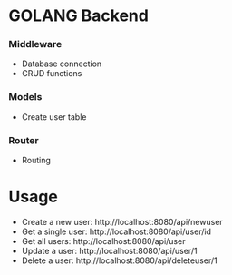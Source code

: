 # GOLANG Backend

### Middleware

-   Database connection
-   CRUD functions

### Models

-   Create user table

### Router

-   Routing


# Usage 

-   Create a new user: http://localhost:8080/api/newuser
-   Get a single user: http://localhost:8080/api/user/id
-   Get all users: http://localhost:8080/api/user
-   Update a user: http://localhost:8080/api/user/1
-   Delete a user: http://localhost:8080/api/deleteuser/1